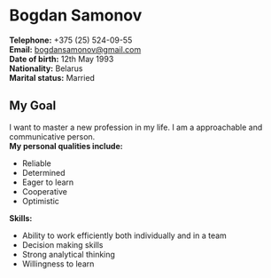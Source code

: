 # Bogdan Samonov  
**Telephone:** +375 (25) 524-09-55  
**Email:** [bogdansamonov@gmail.com](bogdansamonov@gmail.com)  
**Date of birth:** 12th May 1993  
**Nationality:** Belarus  
**Marital status:** Married

## My Goal  
I want to master a new profession in my life. I am a approachable and communicative person.  
**My personal qualities include:**  
-  Reliable  
-  Determined  
-  Eager to learn  
-  Cooperative  
-  Optimistic  

**Skills:**  
-  Ability to work efficiently both individually and in a team  
-  Decision making skills  
-  Strong analytical thinking  
-  Willingness to learn 